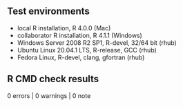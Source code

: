 ## Test environments
* local R installation, R 4.0.0 (Mac)
* collaborator R installation, R 4.1.1 (Windows)
* Windows Server 2008 R2 SP1, R-devel, 32/64 bit (rhub)
* Ubuntu Linux 20.04.1 LTS, R-release, GCC (rhub)
* Fedora Linux, R-devel, clang, gfortran (rhub)

## R CMD check results

0 errors | 0 warnings | 0 note
